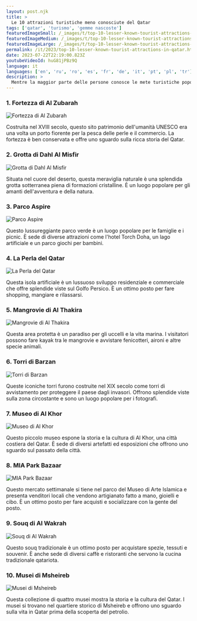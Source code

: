 ```yaml
---
layout: post.njk
title: >
  Le 10 attrazioni turistiche meno conosciute del Qatar
tags: ['qatar', 'turismo', 'gemme nascoste']
featuredImageSmall: /_images/t/top-10-lesser-known-tourist-attractions-in-qatar-cover-it-small.webp
featuredImageMedium: /_images/t/top-10-lesser-known-tourist-attractions-in-qatar-cover-it-medium.webp
featuredImageLarge: /_images/t/top-10-lesser-known-tourist-attractions-in-qatar-cover-it-large.webp
permalink: /it/2023/top-10-lesser-known-tourist-attractions-in-qatar.html
date: 2023-07-22T22:19:00.823Z
youtubeVideoId: huG81jPBz9Q
language: it
languages: ['en', 'ru', 'ro', 'es', 'fr', 'de', 'it', 'pt', 'pl', 'tr']
description: >
  Mentre la maggior parte delle persone conosce le mete turistiche popolari del Qatar come il Museo di Arte Islamica e il Souq Waqif, ci sono diverse gemme nascoste che sono altrettanto affascinanti.
---
```


### 1. Fortezza di Al Zubarah

![Fortezza di Al Zubarah](/_images/a/a34e13d6e2ba47ef18814a4a85047d88-medium.webp)

Costruita nel XVIII secolo, questo sito patrimonio dell'umanità UNESCO era una volta un porto fiorente per la pesca delle perle e il commercio. La fortezza è ben conservata e offre uno sguardo sulla ricca storia del Qatar.

### 2. Grotta di Dahl Al Misfir

![Grotta di Dahl Al Misfir](/_images/7/762aa6dddb43671b950dd4b2301b3174-medium.webp)

Situata nel cuore del deserto, questa meraviglia naturale è una splendida grotta sotterranea piena di formazioni cristalline. È un luogo popolare per gli amanti dell'avventura e della natura.

### 3. Parco Aspire

![Parco Aspire](/_images/7/74e250f885666c1986393ce1da52ef5a-medium.webp)

Questo lussureggiante parco verde è un luogo popolare per le famiglie e i picnic. È sede di diverse attrazioni come l'hotel Torch Doha, un lago artificiale e un parco giochi per bambini.

### 4. La Perla del Qatar

![La Perla del Qatar](/_images/6/6c21555a02b84039f5604823490accec-medium.webp)

Questa isola artificiale è un lussuoso sviluppo residenziale e commerciale che offre splendide viste sul Golfo Persico. È un ottimo posto per fare shopping, mangiare e rilassarsi.

### 5. Mangrovie di Al Thakira

![Mangrovie di Al Thakira](/_images/d/ddccc92a68353f021a3497588f8448fa-medium.webp)

Questa area protetta è un paradiso per gli uccelli e la vita marina. I visitatori possono fare kayak tra le mangrovie e avvistare fenicotteri, aironi e altre specie animali.

### 6. Torri di Barzan

![Torri di Barzan](/_images/4/4d4b4233ed3ceb03bf616f7e9b977092-medium.webp)

Queste iconiche torri furono costruite nel XIX secolo come torri di avvistamento per proteggere il paese dagli invasori. Offrono splendide viste sulla zona circostante e sono un luogo popolare per i fotografi.

### 7. Museo di Al Khor

![Museo di Al Khor](/_images/1/1f5aba6499242b1f574fdde2cb16c90d-medium.webp)

Questo piccolo museo espone la storia e la cultura di Al Khor, una città costiera del Qatar. È sede di diversi artefatti ed esposizioni che offrono uno sguardo sul passato della città.

### 8. MIA Park Bazaar

![MIA Park Bazaar](/_images/8/8daa656350bd046e14fa53577ceabfa6-medium.webp)

Questo mercato settimanale si tiene nel parco del Museo di Arte Islamica e presenta venditori locali che vendono artigianato fatto a mano, gioielli e cibo. È un ottimo posto per fare acquisti e socializzare con la gente del posto.

### 9. Souq di Al Wakrah

![Souq di Al Wakrah](/_images/4/4f1e32b047ea04f5a6752ba6b9ee4953-medium.webp)

Questo souq tradizionale è un ottimo posto per acquistare spezie, tessuti e souvenir. È anche sede di diversi caffè e ristoranti che servono la cucina tradizionale qatariota.

### 10. Musei di Msheireb

![Musei di Msheireb](/_images/2/2f44fc650c3833707689c5fc519f5ccb-medium.webp)

Questa collezione di quattro musei mostra la storia e la cultura del Qatar. I musei si trovano nel quartiere storico di Msheireb e offrono uno sguardo sulla vita in Qatar prima della scoperta del petrolio.

